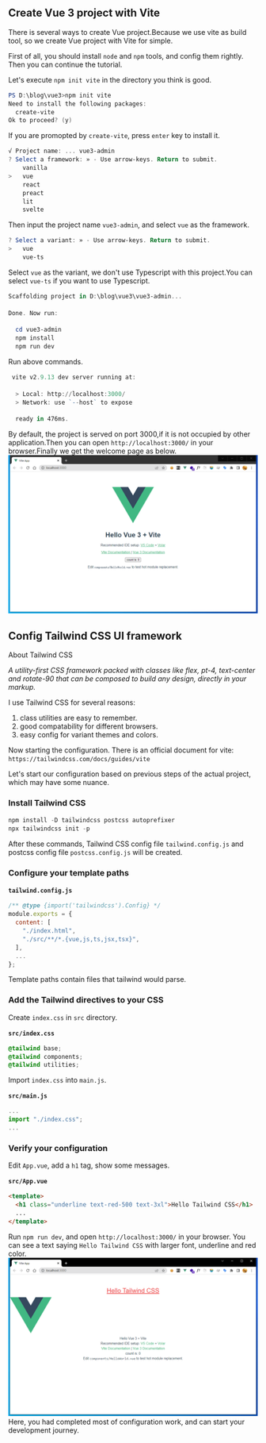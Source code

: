 ## Create Vue 3 project with Vite
There is several ways to create Vue project.Because we use vite as build tool, so we create Vue project with Vite for simple.

First of all, you should install `node` and `npm` tools, and config them rightly. Then you can continue the tutorial.

Let's execute `npm init vite` in the directory you think is good.
```powershell
PS D:\blog\vue3>npm init vite
Need to install the following packages:
  create-vite
Ok to proceed? (y)
```
If you are promopted by `create-vite`, press `enter` key to install it.

```powershell
√ Project name: ... vue3-admin
? Select a framework: » - Use arrow-keys. Return to submit.
    vanilla
>   vue
    react
    preact
    lit
    svelte
```
Then input the project name `vue3-admin`, and select `vue` as the framework.

```powershell
? Select a variant: » - Use arrow-keys. Return to submit.
>   vue
    vue-ts
```
Select `vue` as the variant, we don't use Typescript with this project.You can select `vue-ts` if you want to use Typescript.

```powershell
Scaffolding project in D:\blog\vue3\vue3-admin...

Done. Now run:

  cd vue3-admin
  npm install
  npm run dev
```
Run above commands. 
```powershell
 vite v2.9.13 dev server running at:

  > Local: http://localhost:3000/
  > Network: use `--host` to expose

  ready in 476ms.
```
By default, the project is served on port 3000,if it is not occupied by other application.Then you can open `http://localhost:3000/` in your browser.Finally we get the welcome page as below.
![](startup-page.png)

## Config Tailwind CSS UI framework
About Tailwind CSS

*A utility-first CSS framework packed with classes like flex, pt-4, text-center and rotate-90 that can be composed to build any design, directly in your markup.*

I use Tailwind CSS for several reasons:

1. class utilities are easy to remember.
2. good compatability for different browsers.
3. easy config for variant themes and colors.

Now starting the configuration. There is an official document for vite: `https://tailwindcss.com/docs/guides/vite`

Let's start our configuration based on previous steps of the actual project, which may have some nuance.

### Install Tailwind CSS
```powershell
npm install -D tailwindcss postcss autoprefixer
npx tailwindcss init -p
```
After these commands, Tailwind CSS config file `tailwind.config.js` and postcss config file `postcss.config.js` will be created.
### Configure your template paths
**`tailwind.config.js`**
```js
/** @type {import('tailwindcss').Config} */
module.exports = {
  content: [
    "./index.html",
    "./src/**/*.{vue,js,ts,jsx,tsx}",
  ],
  ...
};
```
Template paths contain files that tailwind would parse.
### Add the Tailwind directives to your CSS
Create `index.css` in `src` directory.

**`src/index.css`**
```css
@tailwind base;
@tailwind components;
@tailwind utilities;
```

Import `index.css` into `main.js`.

**`src/main.js`**
```js
...
import "./index.css";
...
```
### Verify your configuration
Edit `App.vue`, add a `h1` tag, show some messages.

**`src/App.vue`**
```html
<template>
  <h1 class="underline text-red-500 text-3xl">Hello Tailwind CSS</h1>
  ...
</template>
```
Run `npm run dev`, and open `http://localhost:3000/` in your browser. You can see a text saying `Hello Tailwind CSS` with larger font, underline and red color.
![](tailwindcss-preview.png)
Here, you had completed most of configuration work, and can start your development journey.
